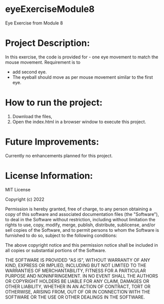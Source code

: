 # eyeExerciseModule8
Eye Exercise from Module 8

# Project Description: 
In this exercise, the code is provided for - one eye movement to match the mouse movement. Requirement is to 
- add second eye.
- The eyeball should move as per mouse movement similar to the first eye. 

# How to run the project:
1. Download the files, 
2. Open the index.html in a browser window to execute this project. 

# Future Improvements:
Currently no enhancements planned for this project.

# License Information: 
MIT License

Copyright (c) 2022

Permission is hereby granted, free of charge, to any person obtaining a copy
of this software and associated documentation files (the "Software"), to deal
in the Software without restriction, including without limitation the rights
to use, copy, modify, merge, publish, distribute, sublicense, and/or sell
copies of the Software, and to permit persons to whom the Software is
furnished to do so, subject to the following conditions:

The above copyright notice and this permission notice shall be included in all
copies or substantial portions of the Software.

THE SOFTWARE IS PROVIDED "AS IS", WITHOUT WARRANTY OF ANY KIND, EXPRESS OR
IMPLIED, INCLUDING BUT NOT LIMITED TO THE WARRANTIES OF MERCHANTABILITY,
FITNESS FOR A PARTICULAR PURPOSE AND NONINFRINGEMENT. IN NO EVENT SHALL THE
AUTHORS OR COPYRIGHT HOLDERS BE LIABLE FOR ANY CLAIM, DAMAGES OR OTHER
LIABILITY, WHETHER IN AN ACTION OF CONTRACT, TORT OR OTHERWISE, ARISING FROM,
OUT OF OR IN CONNECTION WITH THE SOFTWARE OR THE USE OR OTHER DEALINGS IN THE
SOFTWARE.
